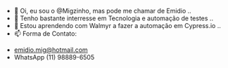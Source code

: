 - 👋 Oi, eu sou o @Migzinho, mas pode me chamar de Emidio ..
- 👀 Tenho bastante interresse em Tecnologia e automação de testes ..
- 🌱 Estou aprendendo com Walmyr a fazer a automação em Cypress.io ..
- 📫 Forma de Contato:
* emidio.mig@hotmail.com
* WhatsApp (11) 98889-6505
<!---
Migzinho/Migzinho is a ✨ special ✨ repository because its `README.md` (this file) appears on your GitHub profile.
You can click the Preview link to take a look at your changes.
--->
